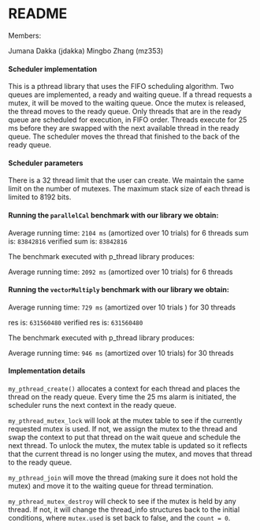# README

Members: 

Jumana Dakka (jdakka)
Mingbo Zhang (mz353)

#### Scheduler implementation 

This is a pthread library that uses the FIFO scheduling algorithm. Two queues
are implemented, a ready and waiting queue. If a thread requests a mutex, it 
will be moved to the waiting queue. Once the mutex is released, the thread
moves to the ready queue. Only threads that are in the ready queue are 
scheduled for execution, in FIFO order. Threads execute for 25 ms before they 
are swapped with the next available thread in the ready queue. The scheduler 
moves the thread that finished to the back of the ready queue. 

#### Scheduler parameters 

There is a 32 thread limit that the user can create. We maintain the same limit 
on the number of mutexes. The maximum stack size of each thread is limited to 
8192 bits. 

#### Running the `parallelCal` benchmark with our library we obtain:

Average running time: `2104 ms` (amortized over 10 trials) for 6 threads
sum is: `83842816`
verified sum is: `83842816`

The benchmark executed with p_thread library produces:

Average running time: `2092 ms` (amortized over 10 trials) for 6 threads


#### Running the `vectorMultiply` benchmark with our library we obtain:

Average running time: `729 ms` (amortized over 10 trials ) for 30 threads

res is: `631560480`
verified res is: `631560480`

The benchmark executed with p_thread library produces:

Average running time: `946 ms` (amortized over 10 trials) for 30 threads


#### Implementation details

`my_pthread_create()` allocates a context for each thread and places the thread 
on the ready queue. Every time the 25 ms alarm is initiated, the scheduler runs
the next context in the ready queue. 

`my_pthread_mutex_lock` will look at the mutex table to see if the currently 
requested mutex is used. If not, we assign the mutex to the thread and 
swap the context to put that thread on the wait queue and schedule the next
thread. To unlock the mutex, the mutex table is updated so it reflects that 
the current thread is no longer using the mutex, and moves that thread to the 
ready queue. 

`my_pthread_join` will move the thread (making sure it does not hold the mutex) 
and move it to the waiting queue for thread termination. 

`my_pthread_mutex_destroy` will check to see if the mutex is held by any thread. 
If not, it will change the thread_info structures back to the initial conditions,
where `mutex.used` is set back to false, and the `count = 0`.  







